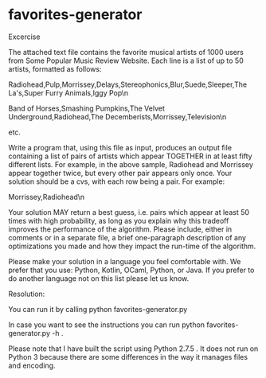 # favorites-generator

Excercise 

The attached text file contains the favorite musical artists of 1000 users from Some Popular Music Review Website. Each line is a list of up to 50 artists, formatted as follows:

Radiohead,Pulp,Morrissey,Delays,Stereophonics,Blur,Suede,Sleeper,The La's,Super Furry Animals,Iggy Pop\n

Band of Horses,Smashing Pumpkins,The Velvet Underground,Radiohead,The Decemberists,Morrissey,Television\n

etc.

Write a program that, using this file as input, produces an output file containing a list of pairs of artists which appear TOGETHER in at least fifty different lists. For example, in the above sample, Radiohead and Morrissey appear together twice, but every other pair appears only once. Your solution should be a cvs, with each row being a pair. For example:

Morrissey,Radiohead\n

Your solution MAY return a best guess, i.e. pairs which appear at least 50 times with high probability, as long as you explain why this tradeoff improves the performance of the algorithm. Please include, either in comments or in a separate file, a brief one-paragraph description of any optimizations you made and how they impact the run-time of the algorithm.

Please make your solution in a language you feel comfortable with. We prefer that you use: Python, Kotlin, OCaml, Python, or Java. If you prefer to do another language not on this list please let us know.


Resolution:

You can run it by calling python favorites-generator.py

In case you want to see the instructions you can run python favorites-generator.py -h . 

Please note that I have built the script using  Python 2.7.5 .  It does not run on Python 3 because there are some differences in the way it manages files and encoding.

